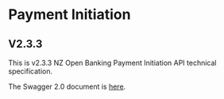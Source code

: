 # Payment Initiation

## V2.3.3

This is v2.3.3 NZ Open Banking Payment Initiation API technical specification.

The Swagger 2.0 document is [here](payment-initiation-nz-swagger.yaml).
